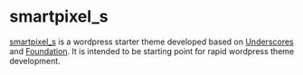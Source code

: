 smartpixel_s
============

[smartpixel_s](http://www.smartpixels.net/products/smartpixel_s/#smartTabs1) is a wordpress starter theme developed based on [Underscores](http://underscores.me/) and [Foundation](http://foundation.zurb.com/). 
It is intended to be starting point for rapid wordpress theme development.
